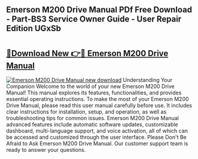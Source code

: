 ## Emerson M200 Drive Manual PDf Free Download - Part-BS3 Service Owner Guide - User Repair Edition UGxSb

# <h2><a href="http://cf12649.oget.top/?id=Emerson+M200+Drive+Manual">🔗Download New 👉🔴 Emerson M200 Drive Manual</a></h2>

[![Emerson M200 Drive Manual new download](https://i.imgur.com/5g1atiW.png)](http://cf12649.oget.top/?id=Emerson+M200+Drive+Manual)
Understanding Your Companion Welcome to the world of your new Emerson M200 Drive Manual! This manual explores its features, functionalities, and provides essential operating instructions. To make the most of your Emerson M200 Drive Manual, please read this user manual carefully before use. It includes clear instructions for installation, setup, and operation, as well as troubleshooting tips for common issues. Emerson M200 Drive Manual advanced features include automatic software updates, customizable dashboard, multi-language support, and voice activation, all of which can be accessed and customized through the user interface. Please Don't Be Afraid to Ask Emerson M200 Drive Manual. Our customer support team is ready to answer your questions.
